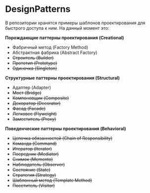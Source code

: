 # DesignPatterns
В репозитории хранятся примеры шаблонов проектирования для быстрого доступа к ним.
На данный момент это:  

**Порождающие паттерны проектирования (Creational)**
* Фабричный метод (Factory Method)  
* Абстрактная фабрика (Abstract Factory)  
* ~~Строитель (Builder)~~  
* ~~Прототип (Prototype)~~  
* ~~Одиночка (Singleton)~~  

**Структурные паттерны проектирования (Structural)**
* Адаптер (Adapter)  
* ~~Мост (Bridge)~~  
* ~~Компоновщик (Composite)~~  
* ~~Декоратор (Decorator)~~  
* ~~Фасад (Facade)~~  
* ~~Легковес (Flyweight)~~  
* ~~Заместитель (Proxy)~~  

**Поведенческие паттерны проектирования (Behavioral)**
* ~~Цепочка обязанностей (Chain of Responsibility)~~  
* ~~Команда (Command)~~  
* ~~Итератор (Iterator)~~  
* ~~Посредник (Mediator)~~  
* ~~Снимок (Memento)~~  
* ~~Наблюдатель (Observer)~~  
* ~~Состояние (State)~~  
* ~~Стратегия (Strategy)~~  
* ~~Шаблонный метод (Template Method)~~  
* ~~Посетитель (Visitor)~~  

